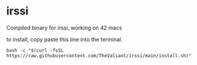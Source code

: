 # irssi
Compiled binary for irssi, working on 42 macs

to install, copy paste this line into the terminal.

```bash -c "$(curl -fsSL https://raw.githubusercontent.com/TheValiant/irssi/main/install.sh)"```
